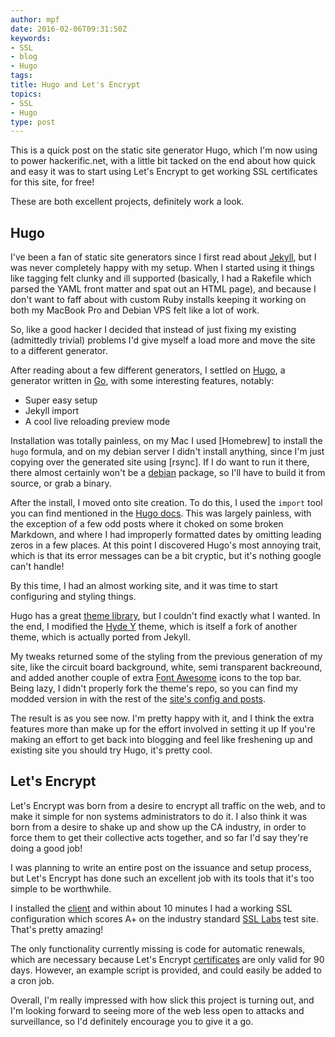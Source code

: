```yaml
---
author: mpf
date: 2016-02-06T09:31:50Z
keywords:
- SSL
- blog
- Hugo
tags:
title: Hugo and Let's Encrypt
topics:
- SSL
- Hugo
type: post
---
```


This is a quick post on the static site generator Hugo, which I'm now using to
power hackerific.net, with a little bit tacked on the end about how quick and
easy it was to start using Let's Encrypt to get working SSL certificates for
this site, for free! 

These are both excellent projects, definitely work a look.

## Hugo

I've been a fan of static site generators since I first read about
[Jekyll](https://jekyllrb.com/), but I was never completely happy with my
setup. When I started using it things like tagging felt clunky and ill
supported (basically, I had a Rakefile which parsed the YAML front matter and
spat out an HTML page), and because I don't want to faff about with custom Ruby
installs keeping it working on both my MacBook Pro and Debian VPS felt like a
lot of work.

So, like a good hacker I decided that instead of just fixing my existing (admittedly trivial)
problems I'd give myself a load more and move the site to a different generator.

After reading about a few different generators, I settled on
[Hugo](https://gohugo.io/), a generator written in
[Go](https://golang.org/), with some interesting features, notably:

* Super easy setup
* Jekyll import
* A cool live reloading preview mode

Installation was totally painless, on my Mac I used [Homebrew] to install the `hugo`
formula, and on my debian server I didn't install anything, since I'm just
copying over the generated site using [rsync]. If I do want to run it there,
there almost certainly won't be a [debian](https://www.debian.org/) package, so
I'll have to build it from source, or grab a binary.

After the install, I moved onto site creation. To do
this, I used the `import` tool you can find mentioned in the 
[Hugo docs](https://gohugo.io/commands/hugo_import_jekyll/). This was largely
painless, with the exception of a few odd posts where it choked on some broken
Markdown, and where I had improperly formatted dates by omitting leading zeros
in a few places. At this point I discovered Hugo's most annoying trait, which
is that its error messages can be a bit cryptic, but it's nothing google can't
handle!

By this time, I had an almost working site, and it was time to start
configuring and styling things. 

Hugo has a great [theme library](http://themes.gohugo.io/), but I couldn't find
exactly what I wanted. In the end, I modified the [Hyde Y](http://themes.gohugo.io/hyde-y/) 
theme, which is itself a fork of another theme, which is actually ported from Jekyll. 

My tweaks returned some of the styling from the previous generation of my site,
like the circuit board background, white, semi transparent backreound, and added another couple of extra
[Font Awesome](http://fortawesome.github.io/Font-Awesome/) icons to the top bar. 
Being lazy, I didn't properly fork the theme's repo, so you can find my modded
version in with the rest of the [site's config and posts](https://github.com/mattfoster/hackerific.net).

The result is as you see now. I'm pretty happy with it, and I think the extra
features more than make up for the effort involved in setting it up If you're
making an effort to get back into blogging and feel like freshening up and
existing site you should try Hugo, it's pretty cool.

## Let's Encrypt

Let's Encrypt was born from a desire to encrypt all traffic on the web, and to
make it simple for non systems administrators to do it. I also think it was
born from a desire to shake up and show up the CA industry, in order to force
them to get their collective acts together, and so far I'd say they're doing a
good job!

I was planning to write an entire post on the issuance and setup process, but
Let's Encrypt has done such an excellent job with its tools that it's too
simple to be worthwhile.

I installed the [client](https://letsencrypt.org/howitworks/) and within about 10 minutes I had a working SSL
configuration which scores A+ on the industry standard 
[SSL Labs](https://www.ssllabs.com/ssltest/analyze.html?d=hackerific.net&s=178.79.182.85&latest)
test site. That's pretty amazing! 

The only functionality currently missing is code for automatic renewals, which
are necessary because Let's Encrypt
[certificates](https://crt.sh/?q=hackerific.net) are only valid for 90 days.
However, an example script is provided, and could easily be added to a cron job.

Overall, I'm really impressed with how slick this project is turning out, and
I'm looking forward to seeing more of the web less open to attacks and
surveillance, so I'd definitely encourage you to give it a go.
